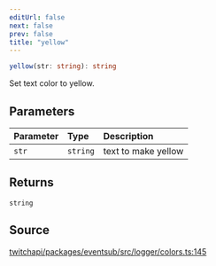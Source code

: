 ```yaml
---
editUrl: false
next: false
prev: false
title: "yellow"
---
```


```ts
yellow(str: string): string
```

Set text color to yellow.

## Parameters

| Parameter | Type | Description |
| :------ | :------ | :------ |
| `str` | `string` | text to make yellow |

## Returns

`string`

## Source

[twitchapi/packages/eventsub/src/logger/colors.ts:145](https://github.com/pablornc/twitchapi//blob/8695acad106a836c1f0fc4c57a113f17adce41f0/packages/eventsub/src/logger/colors.ts#L145)
